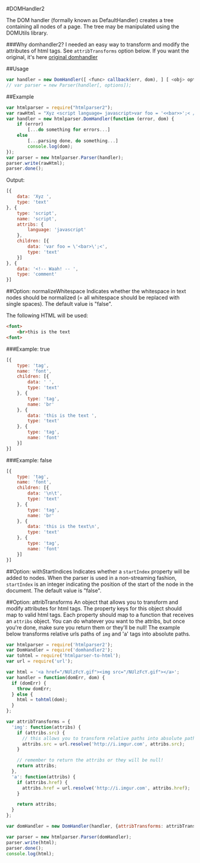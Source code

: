 #DOMHandler2

The DOM handler (formally known as DefaultHandler) creates a tree containing all nodes of a page. The tree may be manipulated using the DOMUtils library.

###Why domhandler2?
I needed an easy way to transform and modify the attributes of html tags. See `attribTransforms` option below. If you
want the original, it's here [original domhandler](https://github.com/fb55/domhandler)

##Usage
```javascript
var handler = new DomHandler([ <func> callback(err, dom), ] [ <obj> options ]);
// var parser = new Parser(handler[, options]);
```

##Example
```javascript
var htmlparser = require("htmlparser2");
var rawHtml = "Xyz <script language= javascript>var foo = '<<bar>>';< /  script><!--<!-- Waah! -- -->";
var handler = new htmlparser.DomHandler(function (error, dom) {
    if (error)
    	[...do something for errors...]
    else
    	[...parsing done, do something...]
        console.log(dom);
});
var parser = new htmlparser.Parser(handler);
parser.write(rawHtml);
parser.done();
```

Output:

```javascript
[{
    data: 'Xyz ',
    type: 'text'
}, {
    type: 'script',
    name: 'script',
    attribs: {
    	language: 'javascript'
    },
    children: [{
    	data: 'var foo = \'<bar>\';<',
    	type: 'text'
    }]
}, {
    data: '<!-- Waah! -- ',
    type: 'comment'
}]
```

##Option: normalizeWhitespace
Indicates whether the whitespace in text nodes should be normalized (= all whitespace should be replaced with single spaces). The default value is "false".

The following HTML will be used:

```html
<font>
	<br>this is the text
<font>
```

###Example: true

```javascript
[{
    type: 'tag',
    name: 'font',
    children: [{
    	data: ' ',
    	type: 'text'
    }, {
    	type: 'tag',
    	name: 'br'
    }, {
    	data: 'this is the text ',
    	type: 'text'
    }, {
    	type: 'tag',
    	name: 'font'
    }]
}]
```

###Example: false

```javascript
[{
    type: 'tag',
    name: 'font',
    children: [{
    	data: '\n\t',
    	type: 'text'
    }, {
    	type: 'tag',
    	name: 'br'
    }, {
    	data: 'this is the text\n',
    	type: 'text'
    }, {
    	type: 'tag',
    	name: 'font'
    }]
}]
```

##Option: withStartIndices
Indicates whether a `startIndex` property will be added to nodes. When the parser is used in a non-streaming fashion, `startIndex` is an integer indicating the position of the start of the node in the document. The default value is "false".

##Option: attribTransforms
An object that allows you to transform and modify attributes for html tags. The property keys for this object should map to valid html tags. Each property should map to a function that receives an `attribs` object. You can do whatever you
want to the attribs, but once you're done, make sure you return them or they'll be null! The example below
transforms relative urls paths of `img` and 'a' tags into absolute paths.

```javascript
var htmlparser = require('htmlparser2');
var DomHandler = require('domhandler2');
var tohtml = require('htmlparser-to-html');
var url = require('url');

var html = '<a href="/NUlzFcY.gif"><img src="/NUlzFcY.gif"></a>';
var handler = function(domErr, dom) {
  if (domErr) {
    throw domErr;
  } else {
    html = tohtml(dom);
  }
};

var attribTransforms = {
  'img': function(attribs) {
    if (attribs.src) {
      // this allows you to transform relative paths into absolute paths
      attribs.src = url.resolve('http://i.imgur.com', attribs.src);
    }

    // remember to return the attribs or they will be null!
    return attribs;
  },
  'a': function(attribs) {
    if (attribs.href) {
      attribs.href = url.resolve('http://i.imgur.com', attribs.href);
    }

    return attribs;
  }
};

var domHandler = new DomHandler(handler, {attribTransforms: attribTransforms});

var parser = new htmlparser.Parser(domHandler);
parser.write(html);
parser.done();
console.log(html);
```
